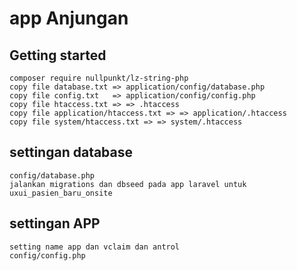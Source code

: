 # app Anjungan


## Getting started
```
composer require nullpunkt/lz-string-php
copy file database.txt => application/config/database.php
copy file config.txt   => application/config/config.php
copy file htaccess.txt => => .htaccess
copy file application/htaccess.txt => => application/.htaccess
copy file system/htaccess.txt => => system/.htaccess
```

## settingan database
```
config/database.php
jalankan migrations dan dbseed pada app laravel untuk uxui_pasien_baru_onsite
```

## settingan APP
```
setting name app dan vclaim dan antrol
config/config.php
```

